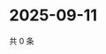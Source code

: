 # 2025-09-11

共 0 条

<!-- BEGIN ZHIHUQUESTIONS -->
<!-- 最后更新时间 Thu Sep 11 2025 04:11:40 GMT+0800 (China Standard Time) -->

<!-- END ZHIHUQUESTIONS -->
